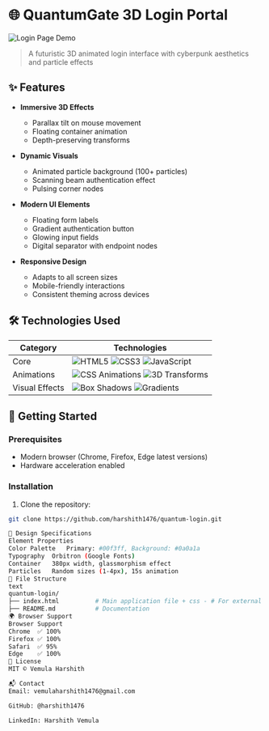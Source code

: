 # 🌐 QuantumGate 3D Login Portal

![Login Page Demo](https://3dlogin-page.netlify.app/)

> A futuristic 3D animated login interface with cyberpunk aesthetics and particle effects

## ✨ Features

- **Immersive 3D Effects**
  - Parallax tilt on mouse movement
  - Floating container animation
  - Depth-preserving transforms

- **Dynamic Visuals**
  - Animated particle background (100+ particles)
  - Scanning beam authentication effect
  - Pulsing corner nodes

- **Modern UI Elements**
  - Floating form labels
  - Gradient authentication button
  - Glowing input fields
  - Digital separator with endpoint nodes

- **Responsive Design**
  - Adapts to all screen sizes
  - Mobile-friendly interactions
  - Consistent theming across devices

## 🛠 Technologies Used

| Category        | Technologies                          |
|-----------------|---------------------------------------|
| Core            | ![HTML5](https://img.shields.io/badge/HTML5-E34F26?style=flat-square&logo=html5&logoColor=white) ![CSS3](https://img.shields.io/badge/CSS3-1572B6?style=flat-square&logo=css3&logoColor=white) ![JavaScript](https://img.shields.io/badge/JavaScript-F7DF1E?style=flat-square&logo=javascript&logoColor=black) |
| Animations      | ![CSS Animations](https://img.shields.io/badge/CSS_Animations-1572B6?style=flat-square&logo=css3&logoColor=white) ![3D Transforms](https://img.shields.io/badge/3D_Transforms-1572B6?style=flat-square&logo=css3&logoColor=white) |
| Visual Effects  | ![Box Shadows](https://img.shields.io/badge/Box_Shadows-1572B6?style=flat-square&logo=css3&logoColor=white) ![Gradients](https://img.shields.io/badge/CSS_Gradients-1572B6?style=flat-square&logo=css3&logoColor=white) |

## 🚀 Getting Started

### Prerequisites
- Modern browser (Chrome, Firefox, Edge latest versions)
- Hardware acceleration enabled

### Installation
1. Clone the repository:
```bash
git clone https://github.com/harshith1476/quantum-login.git

🎨 Design Specifications
Element	Properties
Color Palette	Primary: #00f3ff, Background: #0a0a1a
Typography	Orbitron (Google Fonts)
Container	380px width, glassmorphism effect
Particles	Random sizes (1-4px), 15s animation
📂 File Structure
text
quantum-login/
├── index.html          # Main application file + css - # For external CSS + js - # For external JS
├── README.md           # Documentation
🌍 Browser Support
Browser	Support
Chrome	✅ 100%
Firefox	✅ 100%
Safari	✅ 95%
Edge	✅ 100%
📜 License
MIT © Vemula Harshith

📬 Contact
Email: vemulaharshith1476@gmail.com

GitHub: @harshith1476

LinkedIn: Harshith Vemula
